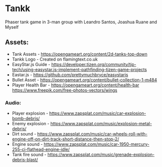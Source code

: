 # Tankk
Phaser tank game in 3-man group with Leandro Santos, Joashua Ruane and Myself

## Assets:
* Tank Assets - https://opengameart.org/content/2d-tanks-top-down
* Tankk Logo - Created on flamingtext.co.uk
* EasyStar.js Guide - https://developer.tizen.org/community/tip-tech/using-easystar.js-implement-pathfinding-tizen-game-projects
* Eastar.js - https://github.com/prettymuchbryce/easystarjs
* Bullet Asset - https://opengameart.org/content/bullet-collection-1-m484
* Player Health Bar - https://opengameart.org/content/health-bar
https://www.freepik.com/free-photos-vectors/wings

### Audio:
* Player explosion - https://www.zapsplat.com/music/car-explosion-bomb-debris/
* Enemy explosion - https://www.zapsplat.com/music/explosion-metal-debris/
* Dirt sound - https://www.zapsplat.com/music/car-wheels-roll-with-engine-off-on-dirt-track-short-distance-then-stop-2/
* Engine sound - https://www.zapsplat.com/music/car-1950-mercury-255-ci-flathead-engine-idle/
* Tank fire sound - https://www.zapsplat.com/music/grenade-explosion-debris-blast/
